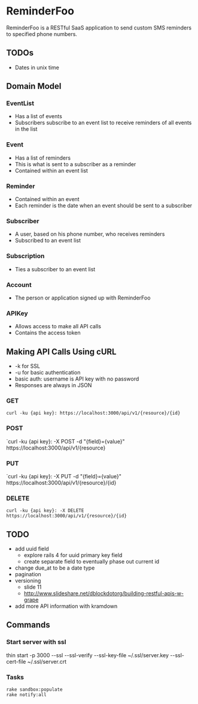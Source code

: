 # ReminderFoo

ReminderFoo is a RESTful SaaS application to send custom SMS reminders to specified phone numbers.

## TODOs

- Dates in unix time

## Domain Model

### EventList

- Has a list of events
- Subscribers subscribe to an event list to receive reminders of all events in the list

### Event

- Has a list of reminders
- This is what is sent to a subscriber as a reminder
- Contained within an event list

### Reminder

- Contained within an event
- Each reminder is the date when an event should be sent to a subscriber

### Subscriber

- A user, based on his phone number, who receives reminders
- Subscribed to an event list

### Subscription

- Ties a subscriber to an event list

### Account

- The person or application signed up with ReminderFoo

### APIKey

- Allows access to make all API calls
- Contains the access token

## Making API Calls Using cURL

- -k for SSL
- -u for basic authentication
- basic auth: username is API key with no password
- Responses are always in JSON

### GET
`curl -ku {api key}: https://localhost:3000/api/v1/{resource}/{id}`

### POST
`curl -ku {api key}: -X POST -d "{field}={value}" https://localhost:3000/api/v1/{resource}

### PUT
`curl -ku {api key}: -X PUT -d "{field}={value}" https://localhost:3000/api/v1/{resource}/{id}

### DELETE
`curl -ku {api key}: -X DELETE https://localhost:3000/api/v1/{resource}/{id}`

## TODO

* add uuid field
  * explore rails 4 for uuid primary key field
  * create separate field to eventually phase out current id
* change due_at to be a date type
* pagination
* versioning
  * slide 11
  * http://www.slideshare.net/dblockdotorg/building-restful-apis-w-grape
* add more API information with kramdown

## Commands

### Start server with ssl
thin start -p 3000 --ssl --ssl-verify --ssl-key-file ~/.ssl/server.key --ssl-cert-file ~/.ssl/server.crt

### Tasks
```
rake sandbox:populate
rake notify:all
```
